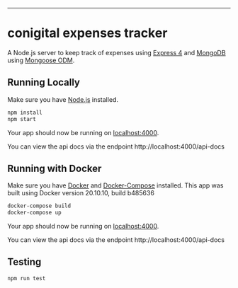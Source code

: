 

---

# conigital expenses tracker

A Node.js server to keep track of expenses using [Express 4](http://expressjs.com/) and [MongoDB](https://www.mongodb.com/) using [Mongoose ODM](https://mongoosejs.com/).

## Running Locally

Make sure you have [Node.js](http://nodejs.org/) installed.

```bash
npm install
npm start
```

Your app should now be running on [localhost:4000](http://localhost:4000/).

You can view the api docs via the endpoint http://localhost:4000/api-docs



## Running with Docker
Make sure you have [Docker](https://www.docker.com/) and [Docker-Compose](https://docs.docker.com/compose/) installed.
This app was built using Docker version 20.10.10, build b485636

```bash
docker-compose build
docker-compose up
```

Your app should now be running on [localhost:4000](http://localhost:4000/).

You can view the api docs via the endpoint http://localhost:4000/api-docs

## Testing
```bash
npm run test
```
